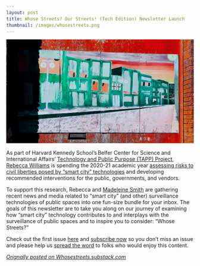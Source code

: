 ```yaml
---
layout: post
title: Whose Streets? Our Streets! (Tech Edition) Newsletter Launch
thumbnail: /images/whosestreets.png
---
```


<img src="/images/whosestreets.png">

As part of Harvard Kennedy School’s Belfer Center for Science and International Affairs’ [Technology and Public Purpose (TAPP) Project](https://www.belfercenter.org/project/technology-and-public-purpose), [Rebecca Williams](/) is spending the 2020-21 academic year [assessing risks to civil liberties posed by “smart city” technologies](https://www.belfercenter.org/person/rebecca-williams/publication) and developing recommended interventions for the public, governments, and vendors.

To support this research, Rebecca and [Madeleine Smith](https://www.linkedin.com/public-profile/in/madeleinewsmith) are gathering recent news and media related to “smart city” (and other) surveillance technologies of public spaces into one fun-size bundle for your inbox. The goals of this newsletter are to take you along on our journey of examining how “smart city” technology contributes to and interplays with the surveillance of public spaces and to inspire you to consider: “Whose Streets?”

Check out the first issue [here](https://whosestreets.substack.com/p/-surveilling-the-surveillance-of) and [subscribe now](https://whosestreets.substack.com/) so you don’t miss an issue and please help us [spread the word](https://whosestreets.substack.com/p/coming-soon?utm_source=substack&utm_medium=email&utm_content=share) to folks who would enjoy this content. 

_[Orignally posted on Whosestreets.substack.com](https://whosestreets.substack.com/about)_

